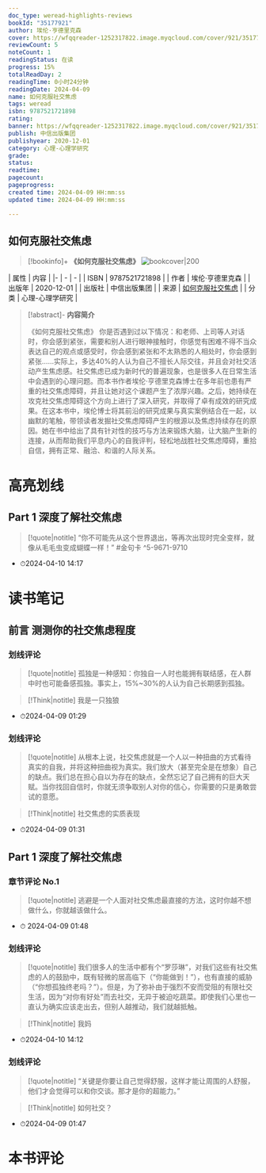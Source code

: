 ```yaml
---
doc_type: weread-highlights-reviews
bookId: "35177921"
author: 埃伦·亨德里克森
cover: https://wfqqreader-1252317822.image.myqcloud.com/cover/921/35177921/t7_35177921.jpg
reviewCount: 5
noteCount: 1
readingStatus: 在读
progress: 15%
totalReadDay: 2
readingTime: 0小时24分钟
readingDate: 2024-04-09
name: 如何克服社交焦虑
tags: weread
isbn: 9787521721898
rating: 
banner: https://wfqqreader-1252317822.image.myqcloud.com/cover/921/35177921/t7_35177921.jpg
publish: 中信出版集团
publishyear: 2020-12-01
category: 心理-心理学研究
grade: 
status: 
readtime: 
pagecount: 
pageprogress: 
created time: 2024-04-09 HH:mm:ss
updated time: 2024-04-09 HH:mm:ss

---
```


## 如何克服社交焦虑

> [!bookinfo]+ **《如何克服社交焦虑》**
> ![bookcover|200](https://wfqqreader-1252317822.image.myqcloud.com/cover/921/35177921/t7_35177921.jpg)
>
| 属性   | 内容                                       |
|- | - | - |
| ISBN   | 9787521721898  |
| 作者   | 埃伦·亨德里克森                         |
| 出版年 | 2020-12-01   | 
| 出版社 | 中信出版集团                       |
| 来源   | [如何克服社交焦虑](https://weread.qq.com/web/) |
| 分类   | 心理-心理学研究                        |

> [!abstract]- **内容简介**
> 
> 《如何克服社交焦虑》
> 你是否遇到过以下情况：和老师、上司等人对话时，你会感到紧张，需要和别人进行眼神接触时，你感觉有困难不得不当众表达自己的观点或感受时，你会感到紧张和不太熟悉的人相处时，你会感到紧张……实际上，多达40%的人认为自己不擅长人际交往，并且会对社交活动产生焦虑感。社交焦虑已成为新时代的普遍现象，也是很多人在日常生活中会遇到的心理问题。而本书作者埃伦·亨德里克森博士在多年前也患有严重的社交焦虑障碍，并且让她对这个课题产生了浓厚兴趣。之后，她持续在攻克社交焦虑障碍这个方向上进行了深入研究，并取得了卓有成效的研究成果。在这本书中，埃伦博士将其前沿的研究成果与真实案例结合在一起，以幽默的笔触，带领读者发掘社交焦虑障碍产生的根源以及焦虑持续存在的原因。她在书中给出了具有针对性的技巧与方法来锻炼大脑，让大脑产生新的连接，从而帮助我们平息内心的自我评判，轻松地战胜社交焦虑障碍，重拾自信，拥有正常、融洽、和谐的人际关系。

# 高亮划线

## Part 1 深度了解社交焦虑


> [!quote|notitle] 
> “你不可能先从这个世界退出，等再次出现时完全变样，就像从毛毛虫变成蝴蝶一样！” #金句卡 ^5-9671-9710

- ⏱2024-04-10 14:17 


# 读书笔记

## 前言 测测你的社交焦虑程度

### 划线评论
> [!quote|notitle] 
> 孤独是一种感知：你独自一人时也能拥有联结感，在人群中时也可能备感孤独。事实上，15%~30%的人认为自己长期感到孤独。

> [!Think|notitle]
> 我是一只独狼
- ⏱2024-04-09 01:29

### 划线评论
> [!quote|notitle] 
> 从根本上说，社交焦虑就是一个人以一种扭曲的方式看待真实的自我，并将这种扭曲视为真实。我们放大（甚至完全是在想象）自己的缺点。我们总在担心自以为存在的缺点，全然忘记了自己拥有的巨大天赋。当你找回自信时，你就无须争取别人对你的信心，你需要的只是勇敢尝试的意愿。

> [!Think|notitle]
> 社交焦虑的实质表现
- ⏱2024-04-09 01:31
   
## Part 1 深度了解社交焦虑

### 章节评论 No.1
> [!quote|notitle] 
> 逃避是一个人面对社交焦虑最直接的方法，这时你越不想做什么，你就越该做什么。
- ⏱ 2024-04-09 01:48 
### 划线评论
> [!quote|notitle] 
> 我们很多人的生活中都有个“罗莎琳”，对我们这些有社交焦虑的人的鼓励中，既有轻微的居高临下（“你能做到！”），也有直接的威胁（“你想孤独终老吗？”）。但是，为了弥补由于强烈不安而受阻的有限社交生活，因为“对你有好处”而去社交，无异于被迫吃蔬菜。即使我们心里也一直认为确实应该走出去，但别人越推动，我们就越抵触。

> [!Think|notitle]
> 我妈
- ⏱2024-04-10 14:12

### 划线评论
> [!quote|notitle] 
> “关键是你要让自己觉得舒服，这样才能让周围的人舒服，他们才会觉得可以和你交谈。那才是你的超能力。”

> [!Think|notitle]
> 如何社交？
- ⏱2024-04-09 01:47
   
# 本书评论


